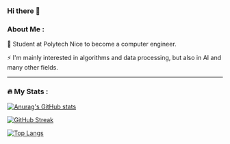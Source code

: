### Hi there 👋

### About Me :

🔭 Student at Polytech Nice to become a computer engineer.

⚡ I'm mainly interested in algorithms and data processing, but also in AI and many other fields.

---

### :fire: My Stats :
[![Anurag's GitHub stats](https://github-readme-stats.vercel.app/api?username=rodriguezarthur&theme=github_dark&hide=stars,contribs)](https://github.com/anuraghazra/github-readme-stats)

[![GitHub Streak](http://github-readme-streak-stats.herokuapp.com?user=rodriguezarthur&theme=dark&background=000000)](https://git.io/streak-stats)

[![Top Langs](https://github-readme-stats.vercel.app/api/top-langs/?username=rodriguezarthur&layout=compact&theme=dark)](https://github.com/anuraghazra/github-readme-stats)
